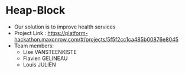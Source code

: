# Heap-Block
- Our solution is to improve health services
- Project Link : https://platform-hackathon.maxonrow.com/#/projects/5f5f2cc1ca485b00876e8045
- Team members: 
  - Lise VANSTEENKISTE
  - Flavien GELINEAU
  - Louis JULIEN 
